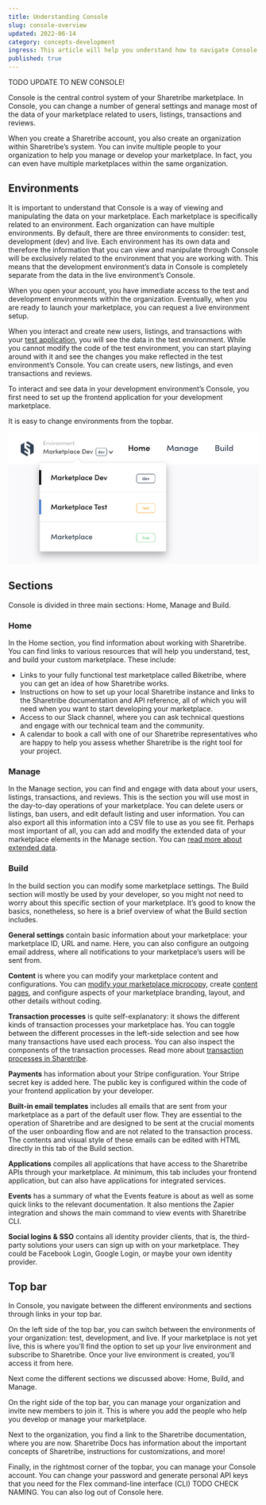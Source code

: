 ```yaml
---
title: Understanding Console
slug: console-overview
updated: 2022-06-14
category: concepts-development
ingress: This article will help you understand how to navigate Console.
published: true
---
```


TODO UPDATE TO NEW CONSOLE!

Console is the central control system of your Sharetribe marketplace. In
Console, you can change a number of general settings and manage most of
the data of your marketplace related to users, listings, transactions
and reviews.

When you create a Sharetribe account, you also create an organization
within Sharetribe’s system. You can invite multiple people to your
organization to help you manage or develop your marketplace. In fact,
you can even have multiple marketplaces within the same organization.

## Environments

It is important to understand that Console is a way of viewing and
manipulating the data on your marketplace. Each marketplace is
specifically related to an environment. Each organization can have
multiple environments. By default, there are three environments to
consider: test, development (dev) and live. Each environment has its own
data and therefore the information that you can view and manipulate
through Console will be exclusively related to the environment that you
are working with. This means that the development environment’s data in
Console is completely separate from the data in the live environment’s
Console.

When you open your account, you have immediate access to the test and
development environments within the organization. Eventually, when you
are ready to launch your marketplace, you can request a live environment
setup.

When you interact and create new users, listings, and transactions with
your [test application](https://flex-console.sharetribe.com), you will
see the data in the test environment. While you cannot modify the code
of the test environment, you can start playing around with it and see
the changes you make reflected in the test environment’s Console. You
can create users, new listings, and even transactions and reviews.

To interact and see data in your development environment’s Console, you
first need to set up the frontend application for your development
marketplace.

It is easy to change environments from the topbar.

![Change environments](./change-env.png)

## Sections

Console is divided in three main sections: Home, Manage and Build.

### Home

In the Home section, you find information about working with Sharetribe.
You can find links to various resources that will help you understand,
test, and build your custom marketplace. These include:

- Links to your fully functional test marketplace called Biketribe,
  where you can get an idea of how Sharetribe works.
- Instructions on how to set up your local Sharetribe instance and links
  to the Sharetribe documentation and API reference, all of which you
  will need when you want to start developing your marketplace.
- Access to our Slack channel, where you can ask technical questions and
  engage with our technical team and the community.
- A calendar to book a call with one of our Sharetribe representatives
  who are happy to help you assess whether Sharetribe is the right tool
  for your project.

### Manage

In the Manage section, you can find and engage with data about your
users, listings, transactions, and reviews. This is the section you will
use most in the day-to-day operations of your marketplace. You can
delete users or listings, ban users, and edit default listing and user
information. You can also export all this information into a CSV file to
use as you see fit. Perhaps most important of all, you can add and
modify the extended data of your marketplace elements in the Manage
section. You can
[read more about extended data](/concepts/extended-data-introduction/).

### Build

In the build section you can modify some marketplace settings. The Build
section will mostly be used by your developer, so you might not need to
worry about this specific section of your marketplace. It’s good to know
the basics, nonetheless, so here is a brief overview of what the Build
section includes.

**General settings** contain basic information about your marketplace:
your marketplace ID, URL and name. Here, you can also configure an
outgoing email address, where all notifications to your marketplace’s
users will be sent from.

**Content** is where you can modify your marketplace content and
configurations. You can
[modify your marketplace microcopy](/concepts/microcopy/), create
[content pages](/concepts/headless-content-management/), and configure
aspects of your marketplace branding, layout, and other details without
coding.

**Transaction processes** is quite self-explanatory: it shows the
different kinds of transaction processes your marketplace has. You can
toggle between the different processes in the left-side selection and
see how many transactions have used each process. You can also inspect
the components of the transaction processes. Read more about
[transaction processes in Sharetribe](/concepts/transaction-process/).

**Payments** has information about your Stripe configuration. Your
Stripe secret key is added here. The public key is configured within the
code of your frontend application by your developer.

**Built-in email templates** includes all emails that are sent from your
marketplace as a part of the default user flow. They are essential to
the operation of Sharetribe and are designed to be sent at the crucial
moments of the user onboarding flow and are not related to the
transaction process. The contents and visual style of these emails can
be edited with HTML directly in this tab of the Build section.

**Applications** compiles all applications that have access to the
Sharetribe APIs through your marketplace. At minimum, this tab includes
your frontend application, but can also have applications for integrated
services.

**Events** has a summary of what the Events feature is about as well as
some quick links to the relevant documentation. It also mentions the
Zapier integration and shows the main command to view events with
Sharetribe CLI.

**Social logins & SSO** contains all identity provider clients, that is,
the third-party solutions your users can sign up with on your
marketplace. They could be Facebook Login, Google Login, or maybe your
own identity provider.

## Top bar

In Console, you navigate between the different environments and sections
through links in your top bar.

On the left side of the top bar, you can switch between the environments
of your organization: test, development, and live. If your marketplace
is not yet live, this is where you’ll find the option to set up your
live environment and subscribe to Sharetribe. Once your live environment
is created, you’ll access it from here.

Next come the different sections we discussed above: Home, Build, and
Manage.

On the right side of the top bar, you can manage your organization and
invite new members to join it. This is where you add the people who help
you develop or manage your marketplace.

Next to the organization, you find a link to the Sharetribe
documentation, where you are now. Sharetribe Docs has information about
the important concepts of Sharetribe, instructions for customizations,
and more!

Finally, in the rightmost corner of the topbar, you can manage your
Console account. You can change your password and generate personal API
keys that you need for the Flex command-line interface (CLI) TODO CHECK
NAMING. You can also log out of Console here.
